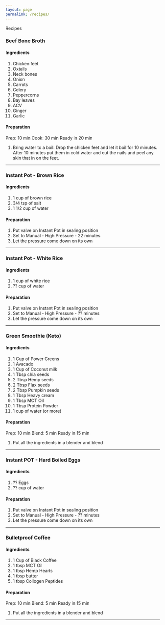 ```yaml
---
layout: page
permalink: /recipes/
---
```


Recipes

### Beef Bone Broth
#### Ingredients
1. Chicken feet
1. Oxtails
1. Neck bones
1. Onion
1. Carrots
1. Celery
1. Peppercorns
1. Bay leaves
1. ACV
1. Ginger
1. Garlic

#### Preparation
Prep: 10 min Cook: 30 min Ready in 20 min
1. Bring water to a boil. Drop the chicken feet and let it boil for 10 minutes. After 10 minutes put them in cold water and cut the nails and peel any skin that in on the feet.

---

### Instant Pot - Brown Rice
#### Ingredients
1. 1 cup of brown rice
1. 3/4 tsp of salt
1. 1 1/2 cup of water

#### Preparation
1. Put valve on Instant Pot in sealing position
1. Set to Manual - High Pressure - 22 minutes
1. Let the pressure come down on its own

---

### Instant Pot - White Rice
#### Ingredients
1. 1 cup of white rice
1. ?? cup of water

#### Preparation
1. Put valve on Instant Pot in sealing position
1. Set to Manual - High Pressure - ?? minutes
1. Let the pressure come down on its own

---

### Green Smoothie (Keto)
#### Ingredients
1. 1 Cup of Power Greens
1. 1 Avacado
1. 1 Cup of Coconut milk
1. 1 Tbsp chia seeds
2. 2 Tbsp Hemp seeds
3. 2 Tbsp Flax seeds
4. 2 Tbsp Pumpkin seeds
5. 1 Tbsp Heavy cream
6. 1 Tbsp MCT Oil
7. 1 Tbsp Protein Powder
8. 1 cup of water (or more)

#### Preparation
Prep: 10 min Blend: 5 min Ready in 15 min
1. Put all the ingredients in a blender and blend

---

### Instant POT - Hard Boiled Eggs
#### Ingredients
1. ?? Eggs
2. ?? cup of water

#### Preparation
1. Put valve on Instant Pot in sealing position
1. Set to Manual - High Pressure - ?? minutes
1. Let the pressure come down on its own

---

### Bulletproof Coffee
#### Ingredients
1. 1 Cup of Black Coffee
2. 1 tbsp MCT Oil
3. 1 tbsp Hemp Hearts
4. 1 tbsp butter
5. 1 tbsp Collogen Peptides

#### Preparation
Prep: 10 min Blend: 5 min Ready in 15 min
1. Put all the ingredients in a blender and blend

---
